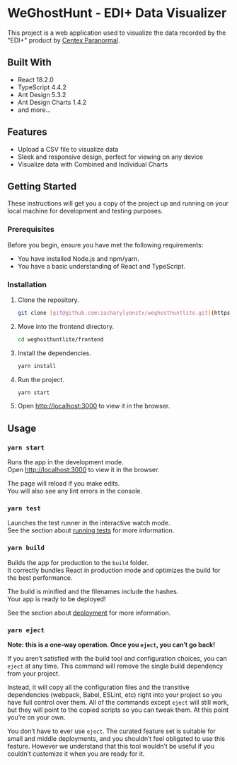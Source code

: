 # WeGhostHunt - EDI+ Data Visualizer

This project is a web application used to visualize the data recorded by the "EDI+" product by [Centex Paranormal](https://centexparanormal.com).

## Built With

- React 18.2.0
- TypeScript 4.4.2
- Ant Design 5.3.2
- Ant Design Charts 1.4.2
- and more...

## Features

- Upload a CSV file to visualize data
- Sleek and responsive design, perfect for viewing on any device
- Visualize data with Combined and Individual Charts

## Getting Started

These instructions will get you a copy of the project up and running on your local machine for development and testing purposes.

### Prerequisites

Before you begin, ensure you have met the following requirements:

- You have installed Node.js and npm/yarn.
- You have a basic understanding of React and TypeScript.

### Installation

1. Clone the repository.

    ```bash
    git clone [git@github.com:zacharylyonstx/weghosthuntlite.git](https://github.com/zacharylyonstx/weghosthuntlite.git)
    ```

2. Move into the frontend directory.

    ```bash
    cd weghosthuntlite/frontend
    ```

3. Install the dependencies.

    ```bash
    yarn install
    ```

4. Run the project.

    ```bash
    yarn start
    ```

5. Open [http://localhost:3000](http://localhost:3000) to view it in the browser.

## Usage

### `yarn start`

Runs the app in the development mode.\
Open [http://localhost:3000](http://localhost:3000) to view it in the browser.

The page will reload if you make edits.\
You will also see any lint errors in the console.

### `yarn test`

Launches the test runner in the interactive watch mode.\
See the section about [running tests](https://facebook.github.io/create-react-app/docs/running-tests) for more information.

### `yarn build`

Builds the app for production to the `build` folder.\
It correctly bundles React in production mode and optimizes the build for the best performance.

The build is minified and the filenames include the hashes.\
Your app is ready to be deployed!

See the section about [deployment](https://facebook.github.io/create-react-app/docs/deployment) for more information.

### `yarn eject`

**Note: this is a one-way operation. Once you `eject`, you can’t go back!**

If you aren’t satisfied with the build tool and configuration choices, you can `eject` at any time. This command will remove the single build dependency from your project.

Instead, it will copy all the configuration files and the transitive dependencies (webpack, Babel, ESLint, etc) right into your project so you have full control over them. All of the commands except `eject` will still work, but they will point to the copied scripts so you can tweak them. At this point you’re on your own.

You don’t have to ever use `eject`. The curated feature set is suitable for small and middle deployments, and you shouldn’t feel obligated to use this feature. However we understand that this tool wouldn’t be useful if you couldn’t customize it when you are ready for it.
